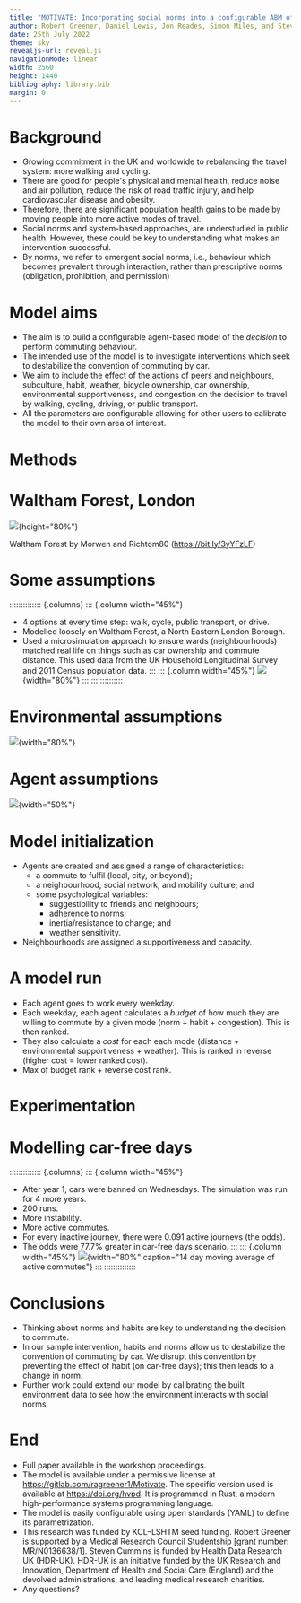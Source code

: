 ```yaml
---
title: "MOTIVATE: Incorporating social norms into a configurable ABM of the decision to perform commuting behaviour"
author: Robert Greener, Daniel Lewis, Jon Reades, Simon Miles, and Steven Cummins
date: 25th July 2022
theme: sky
revealjs-url: reveal.js
navigationMode: linear
width: 2560
height: 1440
bibliography: library.bib
margin: 0
---
```


# Background

- Growing commitment in the UK and worldwide to rebalancing the travel system: more walking and cycling.
- There are good for people's physical and mental health, reduce noise and air pollution, reduce the risk of road traffic injury, and help cardiovascular disease and obesity.
- Therefore, there are significant population health gains to be made by moving people into more active modes of travel.
- Social norms and system-based approaches, are understudied in public health. However, these could be key to understanding what makes an intervention successful.
- By norms, we refer to emergent social norms, i.e., behaviour which becomes prevalent through interaction, rather than prescriptive norms (obligation, prohibition, and permission)

# Model aims

- The aim is to build a configurable agent-based model of the *decision* to perform commuting behaviour.
- The intended use of the model is to investigate interventions which seek to destabilize the convention of commuting by car.
- We aim to include the effect of the actions of peers and neighbours, subculture, habit, weather, bicycle ownership, car ownership, environmental supportiveness, and congestion on the decision to travel by walking, cycling, driving, or public transport.
- All the parameters are configurable allowing for other users to calibrate the model to their own area of interest.

# Methods

# Waltham Forest, London

![](images/LondonWaltham.svg){height="80%"}

Waltham Forest by Morwen and Richtom80 (<https://bit.ly/3yYFzLF>)

# Some assumptions

:::::::::::::: {.columns}
::: {.column width="45%"}
- 4 options at every time step: walk, cycle, public transport, or drive.
- Modelled loosely on Waltham Forest, a North Eastern London Borough.
- Used a microsimulation approach to ensure wards (neighbourhoods) matched real life on things such as car ownership and commute distance. This used data from the UK Household Longitudinal Survey and 2011 Census population data.
:::
::: {.column width="45%"}
![](images/neighbourhood-grid.svg){width="80%"}
:::
::::::::::::::

# Environmental assumptions

![](images/environment.svg){width="80%"}

# Agent assumptions

![](images/agent-belongings.svg){width="50%"}

# Model initialization

- Agents are created and assigned a range of characteristics:
    * a commute to fulfil (local, city, or beyond);
    * a neighbourhood, social network, and mobility culture; and
    * some psychological variables:
        - suggestibility to friends and neighbours;
        - adherence to norms;
        - inertia/resistance to change; and
        - weather sensitivity.
- Neighbourhoods are assigned a supportiveness and capacity.

# A model run

- Each agent goes to work every weekday.
- Each weekday, each agent calculates a *budget* of how much they are willing to commute by a given mode (norm + habit + congestion). This is then ranked.
- They also calculate a *cost* for each each mode (distance + environmental supportiveness + weather). This is ranked in reverse (higher cost = lower ranked cost).
- Max of budget rank + reverse cost rank.

# Experimentation

# Modelling car-free days

:::::::::::::: {.columns}
::: {.column width="45%"}
- After year 1, cars were banned on Wednesdays. The simulation was run for 4 more years.
- 200 runs.
- More instability.
- More active commutes.
- For every inactive journey, there were 0.091 active journeys (the odds).
- The odds were 77.7% greater in car-free days scenario.
:::
::: {.column width="45%"}
![](images/cfd.png){width="80%" caption="14 day moving average of active commutes"}
:::
::::::::::::::

# Conclusions

- Thinking about norms and habits are key to understanding the decision to commute.
- In our sample intervention, habits and norms allow us to destabilize the convention of commuting by car. We disrupt this convention by preventing the effect of habit (on car-free days); this then leads to a change in norm.
- Further work could extend our model by calibrating the built environment data to see how the environment interacts with social norms.

# End

- Full paper available in the workshop proceedings.
- The model is available under a permissive license at <https://gitlab.com/ragreener1/Motivate>. The specific version used is available at <https://doi.org/hvpd>. It is programmed in Rust, a modern high-performance systems programming language.
- The model is easily configurable using open standards (YAML) to define its parametrization.
- This research was funded by KCL–LSHTM seed funding. Robert Greener is supported by a Medical Research Council Studentship [grant number: MR/N0136638/1]. Steven Cummins is funded by Health Data Research UK (HDR-UK). HDR-UK is an initiative funded by the UK Research and Innovation, Department of Health and Social Care (England) and the devolved administrations, and leading medical research charities.
- Any questions?
